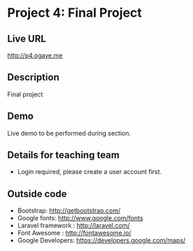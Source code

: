 # Project 4: Final Project

## Live URL
<http://p4.ogaye.me>

## Description
Final project

## Demo
Live demo to be performed during section.

## Details for teaching team
* Login required, please create a user account first.

## Outside code
* Bootstrap: http://getbootstrap.com/
* Google fonts: http://www.google.com/fonts
* Laravel framework : http://laravel.com/
* Font Awesome : http://fontawesome.io/
* Google Developers: https://developers.google.com/maps/


